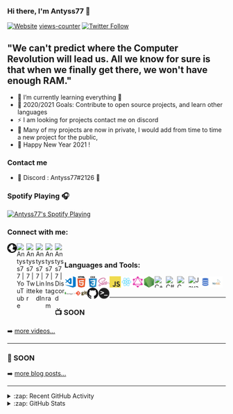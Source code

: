 ### Hi there, I'm Antyss77 👋

[![Website](https://img.shields.io/website?label=Antyss77&url=https%3A%2F%2Fwww.antyss77.com)](https://antyss77.com)
[views-counter](https://komarev.com/ghpvc/?username=Antyss77)
[![Twitter Follow](https://img.shields.io/twitter/follow/_Antyss77?style=social)](https://twitter.com/_Antyss77)

## "We can't predict where the Computer Revolution will lead us. All we know for sure is that when we finally get there, we won't have enough RAM."

- 🌱 I’m currently learning everything 🤣
- 🥅 2020/2021 Goals: Contribute to open source projects, and learn other languages
- ⚡ I am looking for projects contact me on discord
- 🐊 Many of my projects are now in private, I would add from time to time a new project for the public, 
- 🎉 Happy New Year 2021 !

### Contact me 
- 🌟 Discord : Antyss77#2126 🌟

### Spotify Playing 🎧

[<img src="https://now-playing-codestackr.vercel.app/api/spotify-playing" alt="Antyss77's Spotify Playing" width="350" />](https://open.spotify.com/playlist/0jfiXQbYajdJ8D0TuagcCU?si=YuGETOgOQ56LeMW4UF_Oiw)

### Connect with me:

[<img align="left" alt="Antyss77" width="22px" src="https://raw.githubusercontent.com/iconic/open-iconic/master/svg/globe.svg" />][website]
[<img align="left" alt="Antyss77 | YouTube" width="22px" src="https://cdn.jsdelivr.net/npm/simple-icons@v3/icons/youtube.svg" />][youtube]
[<img align="left" alt="Antyss77 | Twitter" width="22px" src="https://cdn.jsdelivr.net/npm/simple-icons@v3/icons/twitter.svg" />][twitter]
[<img align="left" alt="Antyss77 | LinkedIn" width="22px" src="https://cdn.jsdelivr.net/npm/simple-icons@v3/icons/linkedin.svg" />][linkedin]
[<img align="left" alt="Antyss77 | Instagram" width="22px" src="https://cdn.jsdelivr.net/npm/simple-icons@v3/icons/instagram.svg" />][instagram]
[<img align="left" alt="Antyss77 | Discord" width="22px" src="https://cdn.jsdelivr.net/npm/simple-icons@v3/icons/discord.svg" />][discord]

<br />

### Languages and Tools:

<img align="left" alt="Visual Studio Code" width="26px" height="26px" src="https://raw.githubusercontent.com/github/explore/80688e429a7d4ef2fca1e82350fe8e3517d3494d/topics/visual-studio-code/visual-studio-code.png" />
<img align="left" alt="HTML5" width="26px" height="26px" src="https://raw.githubusercontent.com/github/explore/80688e429a7d4ef2fca1e82350fe8e3517d3494d/topics/html/html.png" />
<img align="left" alt="CSS3" width="26px" height="26px" src="https://raw.githubusercontent.com/github/explore/80688e429a7d4ef2fca1e82350fe8e3517d3494d/topics/css/css.png" />
<img align="left" alt="Sass" width="26px" height="26px" src="https://raw.githubusercontent.com/github/explore/80688e429a7d4ef2fca1e82350fe8e3517d3494d/topics/sass/sass.png" />
<img align="left" alt="JavaScript" width="26px" height="26px" src="https://raw.githubusercontent.com/github/explore/80688e429a7d4ef2fca1e82350fe8e3517d3494d/topics/javascript/javascript.png" />
<img align="left" alt="React" width="26px" height="26px" src="https://raw.githubusercontent.com/github/explore/80688e429a7d4ef2fca1e82350fe8e3517d3494d/topics/react/react.png" />
<img align="left" alt="GraphQL" width="26px" height="26px" src="https://raw.githubusercontent.com/github/explore/80688e429a7d4ef2fca1e82350fe8e3517d3494d/topics/graphql/graphql.png" />
<img align="left" alt="Node.js" width="26px" height="26px" src="https://raw.githubusercontent.com/github/explore/80688e429a7d4ef2fca1e82350fe8e3517d3494d/topics/nodejs/nodejs.png" />
<img align="left" alt="C++" width="26px" height="26px" src="https://github.com/Antyss77/icons/blob/main/c-plus-plus-logo.png?raw=true" />
<img align="left" alt="C#" width="26px" height="26px" src="https://github.com/Antyss77/icons/blob/main/c-sharp-c-logo-02F17714BA-seeklogo.com.png?raw=true" />
<img align="left" alt="C" width="26px" height="26px" src="https://github.com/Antyss77/icons/blob/main/t%C3%A9l%C3%A9chargement%20(1).png?raw=true" />
<img align="left" alt="Java" width="26px" height="26px" src="https://github.com/Antyss77/icons/blob/main/t%C3%A9l%C3%A9chargement.png?raw=true" />
<img align="left" alt="SQL" width="26px" height="26px" src="https://raw.githubusercontent.com/github/explore/80688e429a7d4ef2fca1e82350fe8e3517d3494d/topics/sql/sql.png" />
<img align="left" alt="MySQL" width="26px" height="26px" src="https://raw.githubusercontent.com/github/explore/80688e429a7d4ef2fca1e82350fe8e3517d3494d/topics/mysql/mysql.png" />
<img align="left" alt="MongoDB" width="26px" height="26px" src="https://raw.githubusercontent.com/github/explore/80688e429a7d4ef2fca1e82350fe8e3517d3494d/topics/mongodb/mongodb.png" />
<img align="left" alt="Git" width="26px" height="26px" src="https://raw.githubusercontent.com/github/explore/80688e429a7d4ef2fca1e82350fe8e3517d3494d/topics/git/git.png" />
<img align="left" alt="GitHub" width="26px" height="26px" src="https://raw.githubusercontent.com/github/explore/78df643247d429f6cc873026c0622819ad797942/topics/github/github.png" />
<img align="left" alt="Terminal" width="26px" height="26px" src="https://raw.githubusercontent.com/github/explore/80688e429a7d4ef2fca1e82350fe8e3517d3494d/topics/terminal/terminal.png" />

<br />
<br />

---

### 📺 SOON

<!-- YOUTUBE:START -->

<!-- YOUTUBE:END -->

➡️ [more videos...](https://youtube.com/c/antyss77)

---

### 📕 SOON

<!-- BLOG-POST-LIST:START -->

<!-- BLOG-POST-LIST:END -->

➡️ [more blog posts...](https://antyss77.com)

---

<details>
  <summary>:zap: Recent GitHub Activity</summary>
  
<!--START_SECTION:activity-->
1. ❌ 
2. 🗣
3. ❌
4. 🎉
5. 💪
<!--END_SECTION:activity-->

</details>

<details>
  <summary>:zap: GitHub Stats</summary>

  <img align="left" alt="Antyss77's GitHub Stats" src="https://github.com/" />

</details>

[website]: https://antyss77.com
[twitter]: https://twitter.com/_Antyss77
[youtube]: https://youtube.com/c/Antyss77
[instagram]: https://instagram.com
[linkedin]: https://linkedin.com
[discord]: https://discord.gg/7xkHagY
